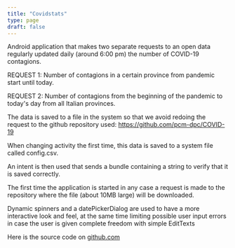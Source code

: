 ```yaml
---
title: "Covidstats"
type: page
draft: false
---
```


Android application that makes two separate requests to an open data regularly updated daily (around 6:00 pm) the number of COVID-19 contagions.

REQUEST 1: Number of contagions in a certain province from pandemic start until today.

REQUEST 2: Number of contagions from the beginning of the pandemic to today's day from all Italian provinces.

The data is saved to a file in the system so that we avoid redoing the request to the github repository used:
https://github.com/pcm-dpc/COVID-19

When changing activity the first time, this data is saved to a system file called config.csv.

An intent is then used that sends a bundle containing a string to verify that it is saved correctly.

The first time the application is started in any case a request is made to the repository where the file (about 10MB large) will be downloaded.

Dynamic spinners and a datePickerDialog are used to have a more interactive look and feel, at the same time limiting possible user input errors in case the user is given complete freedom with simple EditTexts

Here is the source code on [github.com](https://github.com/CCCorrado/CovidStats)

